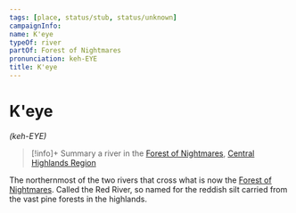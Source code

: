 ```yaml
---
tags: [place, status/stub, status/unknown]
campaignInfo:
name: K'eye
typeOf: river
partOf: Forest of Nightmares
pronunciation: keh-EYE
title: K'eye
---
```

# K'eye
*(keh-EYE)*
>[!info]+ Summary
> a river in the [Forest of Nightmares](<./forest-of-nightmares.md>), [Central Highlands Region](<../sentinel-range/central-highlands-region.md>)

The northernmost of the two rivers that cross what is now the [Forest of Nightmares](<./forest-of-nightmares.md>). Called the Red River, so named for the reddish silt carried from the vast pine forests in the highlands.

